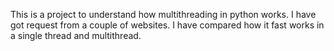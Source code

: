 This is a project to understand how multithreading in python works. I have got request from a couple of websites. I have compared how it fast works in a single thread and multithread.
